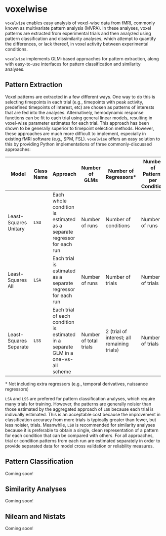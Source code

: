 # voxelwise

`voxelwise` enables easy analysis of voxel-wise data from fMRI, commonly known as multivariate pattern analysis (MVPA). In these analyses, voxel patterns are extracted from experimental trials and then analyzed using pattern classification and dissimilarity analyses, which attempt to quantify the differences, or lack thereof, in voxel activity between experimental conditions.

`voxelwise` implements GLM-based approaches for pattern extraction, along with easy-to-use interfaces for pattern classification and similarity analyses.

## Pattern Extraction

Voxel patterns are extracted in a few different ways. One way to do this is selecting timepoints in each trial (e.g.,  timepoints with peak activity, predefined timepoints of interest, etc) are chosen as patterns of interests that are fed into the analyses. Alternatively, hemodynamic response functions can be fit to each trial using general linear models, resulting in voxel-wise parameter estimates for each trial. This approach has been shown to be generally superior to timepoint selection methods. However, these approaches are much more difficult to implement, especially in existing fMRI software (e.g., SPM, FSL). `voxelwise` offers an easy solution to this by providing Python implementations of three commonly-discussed approaches:

| Model                  | Class Name | Approach                                                                           | Number of GLMs         | Number of Regressors*                       | Number of Patterns per Condition |
|------------------------|------------|------------------------------------------------------------------------------------|------------------------|---------------------------------------------|----------------------------------|
| Least-Squares Unitary  | `LSU`      | Each whole condition is estimated as a separate regressor for each run             | Number of runs         | Number of conditions                        | Number of runs                   |
| Least-Squares All      | `LSA`      | Each trial is estimated as a separate regressor for each run                       | Number of runs         | Number of trials                            | Number of trials                 |
| Least-Squares Separate | `LSS`      | Each trial of each condition is estimated in a separate GLM in a one-vs-all scheme | Number of total trials | 2 (trial of interest; all remaining trials) | Number of trials                 |
\* Not including extra regressors (e.g., temporal derivatives, nuissance regressors)

`LSA` and `LSS` are prefered for pattern classification analyses, which require many trials for training. However, the patterns are generally noisier than those estimated by the aggregated approach of `LSU` because each trial is indivually estimated. This is an acceptable cost because the improvement in classification accuracy from more trials is typically greater than fewer, but less noisier, trials. Meanwhile, `LSU` is recommended for similarity analyses because it is preferable to obtain a single, clean representation of a pattern for each condition that can be compared with others. For all approaches, trial or condition patterns from each run are estimated separately in order to provide separated data for model cross validation or reliability measures.

## Pattern Classification

Coming soon!


## Similarity Analyses

Coming soon!


## Nilearn and Nistats

Coming soon!
